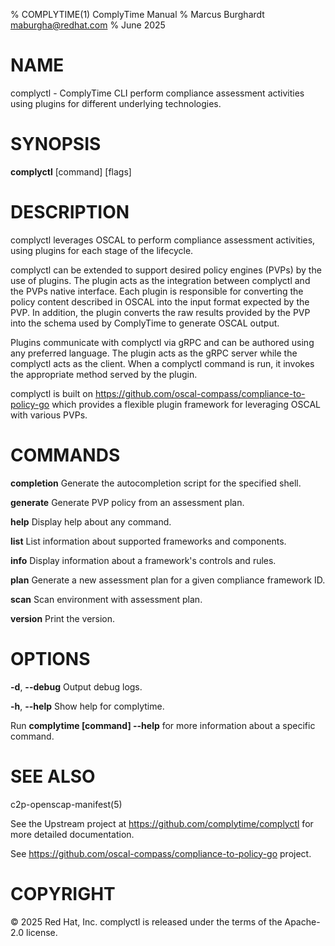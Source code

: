 % COMPLYTIME(1) ComplyTime Manual
% Marcus Burghardt <maburgha@redhat.com>
% June 2025

# NAME

complyctl - ComplyTime CLI perform compliance assessment activities using plugins for different underlying technologies.

# SYNOPSIS

**complyctl** [command] [flags]

# DESCRIPTION

complyctl leverages OSCAL to perform compliance assessment activities, using plugins for each stage of the lifecycle.

complyctl can be extended to support desired policy engines (PVPs) by the use of plugins.
The plugin acts as the integration between complyctl and the PVPs native interface.
Each plugin is responsible for converting the policy content described in OSCAL into the input format expected by the PVP.
In addition, the plugin converts the raw results provided by the PVP into the schema used by ComplyTime to generate OSCAL output.

Plugins communicate with complyctl via gRPC and can be authored using any preferred language. The plugin acts as the gRPC server while the complyctl acts as the client. When a complyctl command is run, it invokes the appropriate method served by the plugin.

complyctl is built on https://github.com/oscal-compass/compliance-to-policy-go which provides a flexible plugin framework for leveraging OSCAL with various PVPs.

# COMMANDS

**completion**
Generate the autocompletion script for the specified shell.

**generate**
Generate PVP policy from an assessment plan.

**help**
Display help about any command.

**list**
List information about supported frameworks and components.

**info**
Display information about a framework's controls and rules.

**plan**
Generate a new assessment plan for a given compliance framework ID.

**scan**
Scan environment with assessment plan.

**version**
Print the version.

# OPTIONS

**-d**, **--debug**
Output debug logs.

**-h**, **--help**
Show help for complytime.

Run **complytime [command] --help** for more information about a specific command.

# SEE ALSO

c2p-openscap-manifest(5)

See the Upstream project at https://github.com/complytime/complyctl for more detailed documentation.

See https://github.com/oscal-compass/compliance-to-policy-go project.

# COPYRIGHT

© 2025 Red Hat, Inc. complyctl is released under the terms of the Apache-2.0 license.
